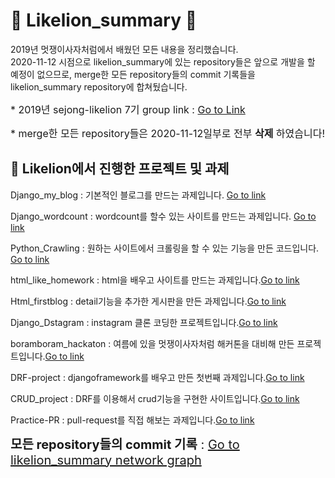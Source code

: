 # 🦁 Likelion_summary 🦁

2019년 멋쟁이사자처럼에서 배웠던 모든 내용을 정리했습니다.  
2020-11-12 시점으로 likelion_summary에 있는 repository들은 앞으로 개발을 할 예정이 없으므로, merge한 모든 repository들의 commit 기록들을 likelion_summary repository에 합쳐뒀습니다.  

<span style="font: futura; font-size:16px;">* 2019년 sejong-likelion 7기 group link : [Go to Link](https://github.com/sejong-likelion)</span>

<span style="font: futura; font-size:16px;">* merge한 모든 repository들은 2020-11-12일부로 전부 __삭제__ 하였습니다!</span>

## 💪 Likelion에서 진행한 프로젝트 및 과제 

Django_my_blog : 기본적인 블로그를 만드는 과제입니다. [Go to link](https://github.com/blogSoul/likelion_summary/tree/main/Django_my_blog)

Django_wordcount : wordcount를 할수 있는 사이트를 만드는 과제입니다. [Go to link](https://github.com/blogSoul/likelion_summary/tree/main/Django_wordcount)

Python_Crawling : 원하는 사이트에서 크롤링을 할 수 있는 기능을 만든 코드입니다. [Go to link](https://github.com/blogSoul/likelion_summary/tree/main/Python_Crawling)

html_like_homework : html을 배우고 사이트를 만드는 과제입니다.[Go to link](https://github.com/blogSoul/likelion_summary/tree/main/html_like_homework)

Html_firstblog : detail기능을 추가한 게시판을 만든 과제입니다.[Go to link](https://github.com/blogSoul/likelion_summary/tree/main/Html_firstblog)

Django_Dstagram : instagram 클론 코딩한 프로젝트입니다.[Go to link](https://github.com/blogSoul/likelion_summary/tree/main/Django_Dstagram)

boramboram_hackaton : 여름에 있을 멋쟁이사자처럼 해커톤을 대비해 만든 프로젝트입니다.[Go to link](https://github.com/blogSoul/likelion_summary/tree/main/boramboram_hackaton)

DRF-project : djangoframework를 배우고 만든 첫번째 과제입니다.[Go to link](https://github.com/blogSoul/likelion_summary/tree/main/DRF-project)

CRUD_project : DRF를 이용해서 crud기능을 구현한 사이트입니다.[Go to link](https://github.com/blogSoul/likelion_summary/tree/main/CRUD_project)

Practice-PR : pull-request를 직접 해보는 과제입니다.[Go to link](https://github.com/blogSoul/likelion_summary/tree/main/Practice-PR)

<span style="font: futura; font-size:20px;">__모든 repository들의 commit 기록__ : [Go to likelion_summary network graph](https://github.com/blogSoul/likelion_summary/network)</span>
